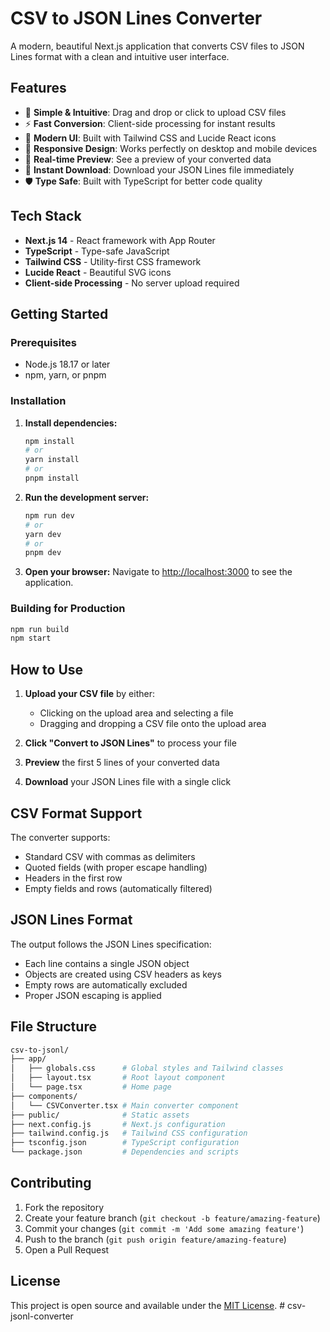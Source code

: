 # CSV to JSON Lines Converter

A modern, beautiful Next.js application that converts CSV files to JSON Lines format with a clean and intuitive user interface.

## Features

- 🎯 **Simple & Intuitive**: Drag and drop or click to upload CSV files
- ⚡ **Fast Conversion**: Client-side processing for instant results
- 🎨 **Modern UI**: Built with Tailwind CSS and Lucide React icons
- 📱 **Responsive Design**: Works perfectly on desktop and mobile devices
- 🔄 **Real-time Preview**: See a preview of your converted data
- 💾 **Instant Download**: Download your JSON Lines file immediately
- 🛡️ **Type Safe**: Built with TypeScript for better code quality

## Tech Stack

- **Next.js 14** - React framework with App Router
- **TypeScript** - Type-safe JavaScript
- **Tailwind CSS** - Utility-first CSS framework
- **Lucide React** - Beautiful SVG icons
- **Client-side Processing** - No server upload required

## Getting Started

### Prerequisites

- Node.js 18.17 or later
- npm, yarn, or pnpm

### Installation

1. **Install dependencies:**

   ```bash
   npm install
   # or
   yarn install
   # or
   pnpm install
   ```

2. **Run the development server:**

   ```bash
   npm run dev
   # or
   yarn dev
   # or
   pnpm dev
   ```

3. **Open your browser:**
   Navigate to [http://localhost:3000](http://localhost:3000) to see the application.

### Building for Production

```bash
npm run build
npm start
```

## How to Use

1. **Upload your CSV file** by either:
   - Clicking on the upload area and selecting a file
   - Dragging and dropping a CSV file onto the upload area

2. **Click "Convert to JSON Lines"** to process your file

3. **Preview** the first 5 lines of your converted data

4. **Download** your JSON Lines file with a single click

## CSV Format Support

The converter supports:

- Standard CSV with commas as delimiters
- Quoted fields (with proper escape handling)
- Headers in the first row
- Empty fields and rows (automatically filtered)

## JSON Lines Format

The output follows the JSON Lines specification:

- Each line contains a single JSON object
- Objects are created using CSV headers as keys
- Empty rows are automatically excluded
- Proper JSON escaping is applied

## File Structure

```bash
csv-to-jsonl/
├── app/
│   ├── globals.css      # Global styles and Tailwind classes
│   ├── layout.tsx       # Root layout component
│   └── page.tsx         # Home page
├── components/
│   └── CSVConverter.tsx # Main converter component
├── public/              # Static assets
├── next.config.js       # Next.js configuration
├── tailwind.config.js   # Tailwind CSS configuration
├── tsconfig.json        # TypeScript configuration
└── package.json         # Dependencies and scripts
```

## Contributing

1. Fork the repository
2. Create your feature branch (`git checkout -b feature/amazing-feature`)
3. Commit your changes (`git commit -m 'Add some amazing feature'`)
4. Push to the branch (`git push origin feature/amazing-feature`)
5. Open a Pull Request

## License

This project is open source and available under the [MIT License](LICENSE).
#   c s v - j s o n l - c o n v e r t e r 
 
 
